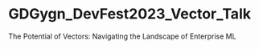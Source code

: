 # GDGygn_DevFest2023_Vector_Talk
The Potential of Vectors: Navigating the Landscape of Enterprise ML
